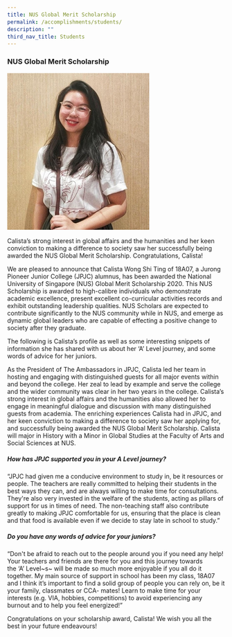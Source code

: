 ```yaml
---
title: NUS Global Merit Scholarship
permalink: /accomplishments/students/
description: ""
third_nav_title: Students
---
```

### **NUS Global Merit Scholarship**

<img src="/images/Calista%20Wong%20Shi%20Ting_Photo%201.jpeg" 
     style="width:65%">
		 
Calista’s strong interest in global affairs and the humanities and her keen conviction to making a difference to society saw her successfully being awarded the NUS Global Merit Scholarship. Congratulations, Calista!

We are pleased to announce that Calista Wong Shi Ting of 18A07, a Jurong Pioneer Junior College (JPJC) alumnus, has been awarded the National University of Singapore (NUS) Global Merit Scholarship 2020. This NUS Scholarship is awarded to high-calibre individuals who demonstrate academic excellence, present excellent co-curricular activities records and exhibit outstanding leadership qualities. NUS Scholars are expected to contribute significantly to the NUS community while in NUS, and emerge as dynamic global leaders who are capable of effecting a positive change to society after they graduate.

The following is Calista’s profile as well as some interesting snippets of information she has shared with us about her ‘A’ Level journey, and some words of advice for her juniors.

As the President of The Ambassadors in JPJC, Calista led her team in hosting and engaging with distinguished guests for all major events within and beyond the college. Her zeal to lead by example and serve the college and the wider community was clear in her two years in the college. Calista’s strong interest in global affairs and the humanities also allowed her to engage in meaningful dialogue and discussion with many distinguished guests from academia. The enriching experiences Calista had in JPJC, and her keen conviction to making a difference to society saw her applying for, and successfully being awarded the NUS Global Merit Scholarship. Calista will major in History with a Minor in Global Studies at the Faculty of Arts and Social Sciences at NUS.

##### **How has JPJC supported you in your A Level journey?**
“JPJC had given me a conducive environment to study in, be it resources or people. The teachers are really committed to helping their students in the best ways they can, and are always willing to make time for consultations. They're also very invested in the welfare of the students, acting as pillars of support for us in times of need. The non-teaching staff also contribute greatly to making JPJC comfortable for us, ensuring that the place is clean and that food is available even if we decide to stay late in school to study.”

##### **Do you have any words of advice for your juniors?**
“Don't be afraid to reach out to the people around you if you need any help! Your teachers and friends are there for you and this journey towards the ‘A’ Level~s~ will be made so much more enjoyable if you all do it together. My main source of support in school has been my class, 18A07 and I think it’s important to find a solid group of people you can rely on, be it your family, classmates or CCA\- mates! Learn to make time for your interests (e.g. VIA, hobbies, competitions) to avoid experiencing any burnout and to help you feel energized!”

Congratulations on your scholarship award, Calista! We wish you all the best in your future endeavours!



